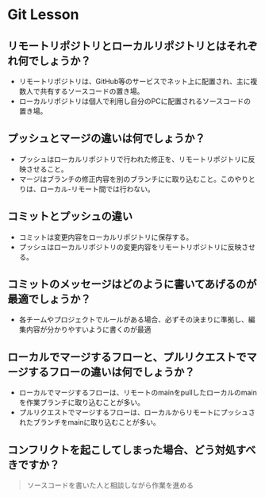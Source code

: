 # Git Lesson

## リモートリポジトリとローカルリポジトリとはそれぞれ何でしょうか？

- リモートリポジトリは、GitHub等のサービスでネット上に配置され、主に複数人で共有するソースコードの置き場。
- ローカルリポジトリは個人で利用し自分のPCに配置されるソースコードの置き場。

## プッシュとマージの違いは何でしょうか？

- プッシュはローカルリポジトリで行われた修正を、リモートリポジトリに反映させること。
- マージはブランチの修正内容を別のブランチにに取り込むこと。このやりとりは、ローカル-リモート間では行わない。

## コミットとプッシュの違い

- コミットは変更内容をローカルリポジトリに保存する。
- プッシュはローカルリポジトリの変更内容をリモートリポジトリに反映させる。

## コミットのメッセージはどのように書いてあげるのが最適でしょうか？

- 各チームやプロジェクトでルールがある場合、必ずその決まりに準拠し、編集内容が分かりやすいように書くのが最適

## ローカルでマージするフローと、プルリクエストでマージするフローの違いは何でしょうか？

- ローカルでマージするフローは、リモートのmainをpullしたローカルのmainを作業ブランチに取り込むことが多い。
- プルリクエストでマージするフローは、ローカルからリモートにプッシュされたブランチをmainに取り込むことが多い。

## コンフリクトを起こしてしまった場合、どう対処すべきですか？

> ソースコードを書いた人と相談しながら作業を進める